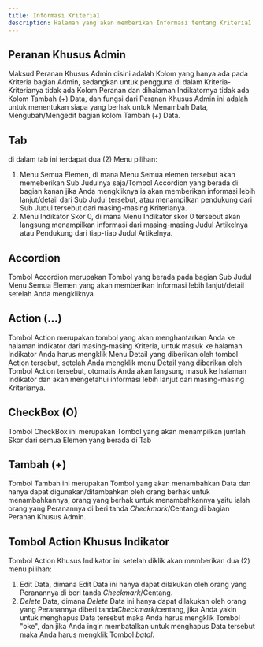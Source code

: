 ```yaml
---
title: Informasi Kriteria1
description: Halaman yang akan memberikan Informasi tentang Kriteria1
---
```


## Peranan Khusus Admin
Maksud Peranan Khusus Admin disini adalah Kolom yang hanya ada pada Kriteria bagian Admin, sedangkan untuk pengguna di dalam Kriteria-Kriterianya tidak ada Kolom Peranan dan dihalaman Indikatornya tidak ada Kolom Tambah (+) Data, dan fungsi dari Peranan Khusus Admin ini adalah untuk menentukan siapa yang berhak untuk Menambah Data, Mengubah/Mengedit bagian kolom Tambah (+) Data.

##  Tab
di dalam tab ini terdapat dua (2) Menu pilihan:
1. Menu Semua Elemen, di mana Menu Semua elemen tersebut akan memeberikan Sub Judulnya saja/Tombol Accordion yang berada di bagian kanan jika Anda mengkliknya ia akan memberikan informasi lebih lanjut/detail dari Sub Judul tersebut, atau menampilkan pendukung dari Sub Judul tersebut dari masing-masing Kriterianya.
1. Menu Indikator Skor 0, di mana Menu Indikator skor 0 tersebut akan langsung menampilkan informasi dari masing-masing Judul Artikelnya atau Pendukung dari tiap-tiap Judul Artikelnya.

## Accordion 
Tombol Accordion merupakan Tombol yang berada pada bagian Sub Judul Menu Semua Elemen yang akan memberikan informasi lebih lanjut/detail setelah Anda mengkliknya.

## Action (...)
Tombol Action merupakan tombol yang akan menghantarkan Anda ke halaman indikator dari masing-masing Kriteria, untuk masuk ke halaman Indikator Anda harus mengklik Menu Detail yang diberikan oleh tombol Action tersebut, setelah Anda mengklik menu Detail yang diberikan oleh Tombol Action tersebut, otomatis Anda akan langsung masuk ke halaman Indikator dan akan mengetahui informasi lebih lanjut dari masing-masing Kriterianya. 

## CheckBox (O)
Tombol CheckBox ini merupakan Tombol yang akan menampilkan jumlah Skor dari semua Elemen yang berada di Tab

## Tambah (+) 
Tombol Tambah ini merupakan Tombol yang akan menambahkan Data dan hanya dapat digunakan/ditambahkan oleh orang berhak untuk menambahkannya,
orang yang berhak untuk menambahkannya yaitu ialah orang yang Peranannya di beri tanda *Checkmark*/Centang di bagian Peranan Khusus Admin.

## Tombol Action Khusus Indikator
Tombol Action Khusus Indikator ini setelah diklik akan memberikan dua (2) menu pilihan:

1. Edit Data, dimana Edit Data ini hanya dapat dilakukan oleh orang yang Peranannya di beri tanda *Checkmark*/Centang.
1. *Delete* Data, dimana *Delete* Data ini hanya dapat dilakukan oleh orang yang Peranannya diberi tanda*Checkmark*/centang, jika Anda yakin untuk menghapus Data tersebut maka Anda harus mengklik Tombol "oke", dan jika Anda ingin membatalkan untuk menghapus Data tersebut maka Anda harus mengklik Tombol *batal*.


